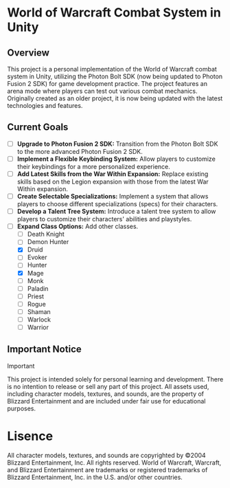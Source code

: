 # World of Warcraft Combat System in Unity
## Overview
This project is a personal implementation of the World of Warcraft combat system in Unity, utilizing the Photon Bolt SDK (now being updated to Photon Fusion 2 SDK) for game development practice. 
The project features an arena mode where players can test out various combat mechanics. Originally created as an older project, it is now being updated with the latest technologies and features.

## Current Goals
- [ ] **Upgrade to Photon Fusion 2 SDK:** Transition from the Photon Bolt SDK to the more advanced Photon Fusion 2 SDK.
- [ ] **Implement a Flexible Keybinding System:** Allow players to customize their keybindings for a more personalized experience.
- [ ] **Add Latest Skills from the War Within Expansion:** Replace existing skills based on the Legion expansion with those from the latest War Within expansion.
- [ ] **Create Selectable Specializations:** Implement a system that allows players to choose different specializations (specs) for their characters.
- [ ] **Develop a Talent Tree System:** Introduce a talent tree system to allow players to customize their characters' abilities and playstyles.
- [ ] **Expand Class Options:** Add other classes.
  - [ ] Death Knight 
  - [ ] Demon Hunter
  - [X] Druid
  - [ ] Evoker
  - [ ] Hunter
  - [X] Mage
  - [ ] Monk
  - [ ] Paladin
  - [ ] Priest
  - [ ] Rogue
  - [ ] Shaman
  - [ ] Warlock
  - [ ] Warrior

## Important Notice

> [!IMPORTANT]
This project is intended solely for personal learning and development. There is no intention to release or sell any part of this project. 
All assets used, including character models, textures, and sounds, are the property of Blizzard Entertainment and are included under fair use for educational purposes.


# Lisence
All character models, textures, and sounds are copyrighted by ©2004 Blizzard Entertainment, Inc. All rights reserved. 
World of Warcraft, Warcraft, and Blizzard Entertainment are trademarks or registered trademarks of Blizzard Entertainment, Inc. in the U.S. and/or other countries.
